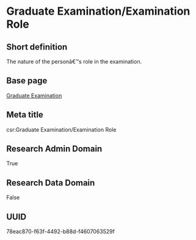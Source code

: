 # Graduate Examination/Examination Role
## Short definition
The nature of the personâ€™s role in the examination.
## Base page
[Graduate Examination](../../Objects/Graduate%20Examination.md)
## Meta title
csr:Graduate Examination/Examination Role
## Research Admin Domain
True
## Research Data Domain
False
## UUID
78eac870-f63f-4492-b88d-f4607063529f
